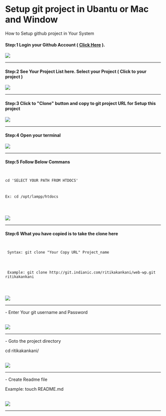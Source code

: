 # Setup git project in Ubantu or Mac and Window

How to Setup github project in Your System

<h4>Step:1 Login your Github Account ( <a href="http://git.indianic.com/users/sign_in">Click Here</a> ).</h4>

<img src="http://php71.indianic.com/ritikakankani/image/SigninGitLab.png" />

<hr>

<h4> Step:2 See Your Project List here. Select your Project ( Click to your project )</h4>

<img src="http://php71.indianic.com/ritikakankani/image/ProjectsDashboardGitLab.png" />

<hr>

<h4> Step:3 Click to "Clone" button and copy to git project URL for Setup this project</h4>

<img src="http://php71.indianic.com/ritikakankani/image/ritikakankaniwebwp.png" />

<hr>

<h4> Step:4 Open your terminal</h4>

<img src="http://php71.indianic.com/ritikakankani/image/terminal.png" />

<hr>

<h4> Step:5 Follow Below Commans</h4>
<code>
<p>cd 'SELECT YOUR PATH FROM HTDOCS' </p>
<p>Ex: cd /opt/lampp/htdocs </p>
<br>
</code>
<img src="http://php71.indianic.com/ritikakankani/image/terminal_1.png" />
<hr>
<h4> Step:6 What you have copied is to take the clone here </h4>
<code>
<p> Syntax: git clone "Your Copy URL" Project_name </p>
  <p> Example: git clone http://git.indianic.com/ritikakankani/web-wp.git ritikakankani</p>
  <br>
</code>
<img src="http://php71.indianic.com/ritikakankani/image/terminal_2.gif" />
<hr>
<p>- Enter Your git username and Password</p>
<br>
<img src="http://php71.indianic.com/ritikakankani/image/terminal_3.png" />
<hr>
<p>- Goto the project directory </p>
<p> cd ritikakankani/ </p>
<br>
<img src="http://php71.indianic.com/ritikakankani/image/terminal_4.png" />
<hr>
<p>- Create Readme file </p>
<p> Example: touch README.md </p>
<br>
<img src="http://php71.indianic.com/ritikakankani/image/terminal_5.png" />
<hr>

